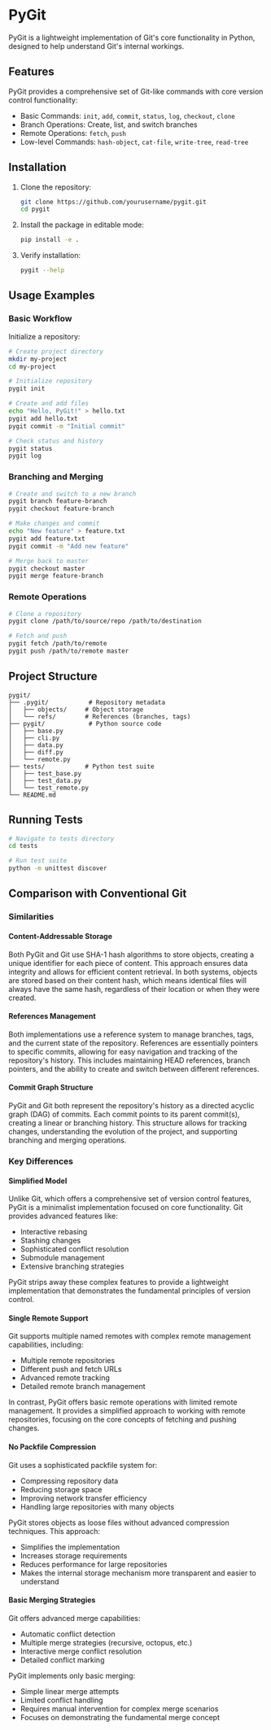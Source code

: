 # PyGit

PyGit is a lightweight implementation of Git's core functionality in Python, designed to help understand Git's internal workings.

## Features

PyGit provides a comprehensive set of Git-like commands with core version control functionality:

- Basic Commands: `init`, `add`, `commit`, `status`, `log`, `checkout`, `clone`
- Branch Operations: Create, list, and switch branches
- Remote Operations: `fetch`, `push`
- Low-level Commands: `hash-object`, `cat-file`, `write-tree`, `read-tree`

## Installation

1. Clone the repository:
   ```bash
   git clone https://github.com/yourusername/pygit.git
   cd pygit
   ```

2. Install the package in editable mode:
   ```bash
   pip install -e .
   ```

3. Verify installation:
   ```bash
   pygit --help
   ```

## Usage Examples

### Basic Workflow

Initialize a repository:
```bash
# Create project directory
mkdir my-project
cd my-project

# Initialize repository
pygit init

# Create and add files
echo "Hello, PyGit!" > hello.txt
pygit add hello.txt
pygit commit -m "Initial commit"

# Check status and history
pygit status
pygit log
```

### Branching and Merging

```bash
# Create and switch to a new branch
pygit branch feature-branch
pygit checkout feature-branch

# Make changes and commit
echo "New feature" > feature.txt
pygit add feature.txt
pygit commit -m "Add new feature"

# Merge back to master
pygit checkout master
pygit merge feature-branch
```

### Remote Operations

```bash
# Clone a repository
pygit clone /path/to/source/repo /path/to/destination

# Fetch and push
pygit fetch /path/to/remote
pygit push /path/to/remote master
```

## Project Structure

```
pygit/
├── .pygit/           # Repository metadata
│   ├── objects/     # Object storage
│   └── refs/        # References (branches, tags)
├── pygit/            # Python source code
│   ├── base.py
│   ├── cli.py
│   ├── data.py
│   ├── diff.py
│   └── remote.py
├── tests/           # Python test suite
│   ├── test_base.py
│   ├── test_data.py
│   └── test_remote.py
└── README.md
```

## Running Tests

```bash
# Navigate to tests directory
cd tests

# Run test suite
python -m unittest discover
```

## Comparison with Conventional Git

### Similarities

#### Content-Addressable Storage
Both PyGit and Git use SHA-1 hash algorithms to store objects, creating a unique identifier for each piece of content. This approach ensures data integrity and allows for efficient content retrieval. In both systems, objects are stored based on their content hash, which means identical files will always have the same hash, regardless of their location or when they were created.

#### References Management
Both implementations use a reference system to manage branches, tags, and the current state of the repository. References are essentially pointers to specific commits, allowing for easy navigation and tracking of the repository's history. This includes maintaining HEAD references, branch pointers, and the ability to create and switch between different references.

#### Commit Graph Structure
PyGit and Git both represent the repository's history as a directed acyclic graph (DAG) of commits. Each commit points to its parent commit(s), creating a linear or branching history. This structure allows for tracking changes, understanding the evolution of the project, and supporting branching and merging operations.

### Key Differences

#### Simplified Model
Unlike Git, which offers a comprehensive set of version control features, PyGit is a minimalist implementation focused on core functionality. Git provides advanced features like:
- Interactive rebasing
- Stashing changes
- Sophisticated conflict resolution
- Submodule management
- Extensive branching strategies

PyGit strips away these complex features to provide a lightweight implementation that demonstrates the fundamental principles of version control.

#### Single Remote Support
Git supports multiple named remotes with complex remote management capabilities, including:
- Multiple remote repositories
- Different push and fetch URLs
- Advanced remote tracking
- Detailed remote branch management

In contrast, PyGit offers basic remote operations with limited remote management. It provides a simplified approach to working with remote repositories, focusing on the core concepts of fetching and pushing changes.

#### No Packfile Compression
Git uses a sophisticated packfile system for:
- Compressing repository data
- Reducing storage space
- Improving network transfer efficiency
- Handling large repositories with many objects

PyGit stores objects as loose files without advanced compression techniques. This approach:
- Simplifies the implementation
- Increases storage requirements
- Reduces performance for large repositories
- Makes the internal storage mechanism more transparent and easier to understand

#### Basic Merging Strategies
Git offers advanced merge capabilities:
- Automatic conflict detection
- Multiple merge strategies (recursive, octopus, etc.)
- Interactive merge conflict resolution
- Detailed conflict marking

PyGit implements only basic merging:
- Simple linear merge attempts
- Limited conflict handling
- Requires manual intervention for complex merge scenarios
- Focuses on demonstrating the fundamental merge concept

